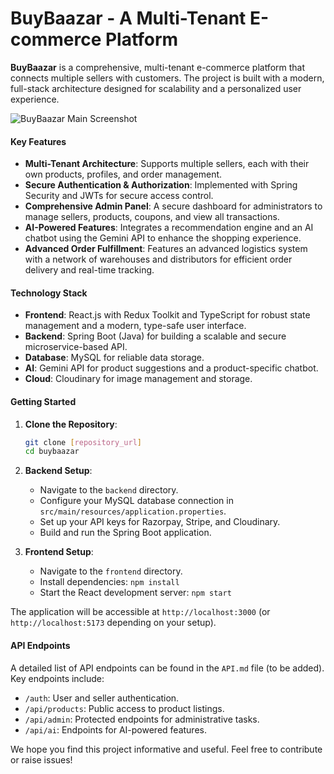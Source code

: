 # BuyBaazar - A Multi-Tenant E-commerce Platform

**BuyBaazar** is a comprehensive, multi-tenant e-commerce platform that connects multiple sellers with customers. The project is built with a modern, full-stack architecture designed for scalability and a personalized user experience.

![BuyBaazar Main Screenshot](https://res.cloudinary.com/doqpavxwl/image/upload/v1693728600/readme-image.png)

#### Key Features

* **Multi-Tenant Architecture**: Supports multiple sellers, each with their own products, profiles, and order management.
* **Secure Authentication & Authorization**: Implemented with Spring Security and JWTs for secure access control.
* **Comprehensive Admin Panel**: A secure dashboard for administrators to manage sellers, products, coupons, and view all transactions.
* **AI-Powered Features**: Integrates a recommendation engine and an AI chatbot using the Gemini API to enhance the shopping experience.
* **Advanced Order Fulfillment**: Features an advanced logistics system with a network of warehouses and distributors for efficient order delivery and real-time tracking.

#### Technology Stack

* **Frontend**: React.js with Redux Toolkit and TypeScript for robust state management and a modern, type-safe user interface.
* **Backend**: Spring Boot (Java) for building a scalable and secure microservice-based API.
* **Database**: MySQL for reliable data storage.
* **AI**: Gemini API for product suggestions and a product-specific chatbot.
* **Cloud**: Cloudinary for image management and storage.

#### Getting Started

1.  **Clone the Repository**:
    ```bash
    git clone [repository_url]
    cd buybaazar
    ```

2.  **Backend Setup**:
    * Navigate to the `backend` directory.
    * Configure your MySQL database connection in `src/main/resources/application.properties`.
    * Set up your API keys for Razorpay, Stripe, and Cloudinary.
    * Build and run the Spring Boot application.

3.  **Frontend Setup**:
    * Navigate to the `frontend` directory.
    * Install dependencies: `npm install`
    * Start the React development server: `npm start`

The application will be accessible at `http://localhost:3000` (or `http://localhost:5173` depending on your setup).

#### API Endpoints

A detailed list of API endpoints can be found in the `API.md` file (to be added). Key endpoints include:

* `/auth`: User and seller authentication.
* `/api/products`: Public access to product listings.
* `/api/admin`: Protected endpoints for administrative tasks.
* `/api/ai`: Endpoints for AI-powered features.

We hope you find this project informative and useful. Feel free to contribute or raise issues!
